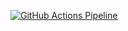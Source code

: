 [![GitHub Actions Pipeline](https://github.com/scharfy/BMICalculator/actions/workflows/github-actions.yml/badge.svg)](https://github.com/scharfy/BMICalculator/actions/workflows/github-actions.yml)
